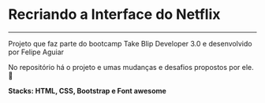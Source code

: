 <h1>Recriando a Interface do Netflix</h1>

___

Projeto que faz parte do bootcamp Take Blip Developer 3.0 e desenvolvido por Felipe Aguiar 

No repositório há o projeto e umas mudanças e desafios propostos por ele. :rocket:

<b>Stacks: HTML, CSS, Bootstrap e Font awesome</b>
